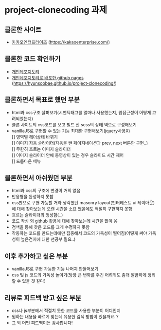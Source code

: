 # project-clonecoding 과제

## 클론한 사이트

- [카카오엔터프라이즈](https://kakaoenterprise.com/) (https://kakaoenterprise.com/)

## 클론한 코드 확인하기

- [개인레포지토리](https://github.com/hyunsooBae/project-clonecoding/tree/develop)
- [개인레포지토리로 배포한 github pages](https://hyunsoobae.github.io/project-clonecoding/) (https://hyunsoobae.github.io/project-clonecoding/)

## 클론하면서 목표로 했던 부분

- html과 css구조 살펴보기(시맨틱태그를 얼마나 사용했는지, 웹접근성이 어떻게 고려되었는지)
- 클론 사이트의 css코드를 보고 빌드 전 scss의 상태 역으로 구성해보기
- vanillaJS로 구현할 수 있는 기능 최대한 구현해보기(jquery사용X) <br/>
  [] 영역별 헤더상태 바뀌기 <br/>
  [] 이미지 자동 슬라이더(자동을 뺀 페이지네이션과 prev, next 버튼만 구현..) <br/>
  [] 무한히 흐르는 이미지 슬라이더 <br/>
  [] 이미지 슬라이더 안에 동영상이 있는 경우 슬라이드 시간 제어 <br/>
  [] 드롭다운 메뉴 <br/>

## 클론하면서 아쉬웠던 부분

- html과 css의 구조에 변경이 거의 없음
- 반응형을 완성하지 못함
- css만으로 구현 가능할 거라 생각했던 masonry layout(핀터레스트 ui 레이아웃)에 대해 찾아보는데 오랜 시간을 소요 했음에도 적절히 구현하지 못함
- 흐르는 슬라이더의 엉성함(..)
- 코드 작성 외 github 활용에 대해 찾아보는데 시간을 많이 씀
- 검색을 통해 찾은 코드를 크게 수정하지 못함
- 작동하는 코드를 만드는데에만 집중해서 코드의 가독성이 떨어짐(어떻게 써야 가독성이 높은건지에 대한 선공부 필요..)

## 이후 추가하고 싶은 부분

- vanillaJS로 구현 가능한 기능 나머지 만들어보기
- css 및 js 코드의 가독성 높이기(당장 큰 변화를 주긴 어려워도 좀더 깔끔하게 정리할 수 있을 것 같다)

## 리뷰로 피드백 받고 싶은 부분

- css나 js부분에서 적절치 못한 코드를 사용한 부분이 어디인지
- 원하는 내용을 빠르게 찾는데 유용한 검색 방법이 있을까요..?
- 그 외 어떤 피드백이든 감사합니다!
